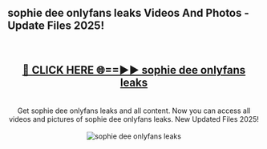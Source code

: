 <h2>sophie dee onlyfans leaks Videos And Photos - Update Files 2025!</h2>
<br>
<div align="center">
<h2><a href="https://linkcuts.com/hfmhzwbr" rel="nofollow">🔴 CLICK HERE 🌐==►► sophie dee onlyfans leaks</a></h2>
<br>
Get sophie dee onlyfans leaks and all content. Now you can access all videos and pictures of sophie dee onlyfans leaks. New Updated Files 2025!
<br>
<br>
<a href="https://linkcuts.com/hfmhzwbr" rel="nofollow" data-target="animated-image.originalLink"><img src="https://i.ibb.co.com/WyWwxjT/player-gif2.gif" alt="sophie dee onlyfans leaks" style="max-width: 100%; display: inline-block;" data-target="animated-image.originalImage"></a>
</div>
<br>